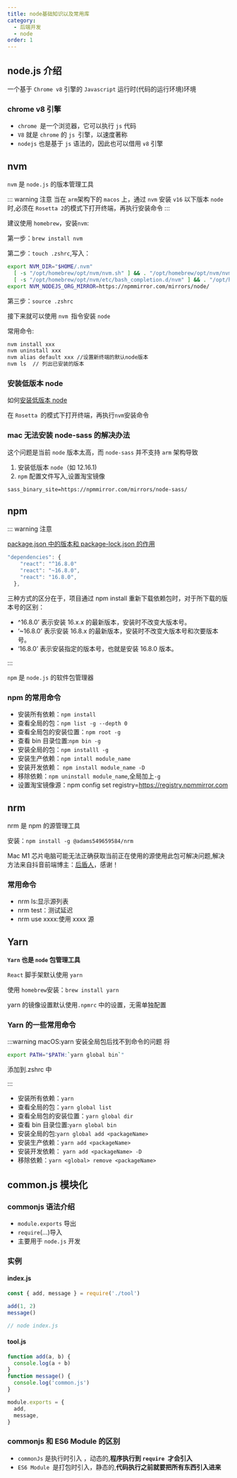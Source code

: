 ```yaml
---
title: node基础知识以及常用库
category: 
  - 后端开发
  - node
order: 1
---
```


## node.js 介绍

一个基于 `Chrome v8` 引擎的 `Javascript` 运行时(代码的运行环境)环境

### chrome v8 引擎

- `chrome `是一个浏览器，它可以执行 `js` 代码
- `V8` 就是 `chrome` 的 `js `引擎，以速度著称
- `nodejs` 也是基于 `js` 语法的，因此也可以借用 `∨8` 引擎

## nvm

`nvm` 是 `node.js` 的版本管理工具

::: warning 注意
当在 `arm`架构下的 `macos` 上，通过 `nvm` 安装 `v16` 以下版本 `node` 时,必须在 `Rosetta 2`的模式下打开终端，再执行安装命令
:::

建议使用 `homebrew`，安装`nvm`:

第一步：`brew install nvm`

第二步：`touch .zshrc`,写入：

```bash
export NVM_DIR="$HOME/.nvm"
  [ -s "/opt/homebrew/opt/nvm/nvm.sh" ] && . "/opt/homebrew/opt/nvm/nvm.sh"  # This loads nvm
  [ -s "/opt/homebrew/opt/nvm/etc/bash_completion.d/nvm" ] && . "/opt/homebrew/opt/nvm/etc/bash_completion.d/nvm"  # This loads nvm bash_completion
export NVM_NODEJS_ORG_MIRROR=https://npmmirror.com/mirrors/node/
```

第三步：`source .zshrc`

接下来就可以使用 `nvm `指令安装 `node`

常用命令:

```bash
nvm install xxx
nvm uninstall xxx
nvm alias default xxx //设置新终端的默认node版本
nvm ls  // 列出已安装的版本
```

### 安装低版本 node

如何[安装低版本 node](https://blog.csdn.net/longgege001/article/details/114067242)

在 `Rosetta `的模式下打开终端，再执行`nvm`安装命令

### mac 无法安装 node-sass 的解决办法

这个问题是当前 `node` 版本太高，而 `node-sass` 并不支持 `arm` 架构导致

1. 安装低版本 `node`（如 12.16.1)
2. `npm` 配置文件写入,设置淘宝镜像

```shell
sass_binary_site=https://npmmirror.com/mirrors/node-sass/
```

## npm

::: warning 注意

[package.json 中的版本和 package-lock.json 的作用](https://blog.csdn.net/u014607184/article/details/104395593)

```js
"dependencies": {
    "react": "^16.8.0"
    "react": "~16.8.0",
    "react": "16.8.0",
  },
```

三种方式的区分在于，项目通过 npm install 重新下载依赖包时，对于所下载的版本号的区别：

- ^16.8.0’ 表示安装 16.x.x 的最新版本，安装时不改变大版本号。
- ‘~16.8.0’ 表示安装 16.8.x 的最新版本，安装时不改变大版本号和次要版本号。
- ‘16.8.0’ 表示安装指定的版本号，也就是安装 16.8.0 版本。

:::

`npm` 是 `node.js` 的软件包管理器

### npm 的常用命令

- 安装所有依赖：`npm install`
- 查看全局的包：`npm list -g --depth 0`
- 查看全局包的安装位置：`npm root -g`
- 查看 bin 目录位置:`npm bin -g`
- 安装全局的包：`npm installl -g`
- 安装生产依赖：`npm intall module_name`
- 安装开发依赖： `npm install module_name -D`
- 移除依赖：`npm uninstall module_name`,全局加上`-g`
- 设置淘宝镜像源：npm config set registry=https://registry.npmmirror.com

## nrm

nrm 是 npm 的源管理工具

安装：`npm install -g @adams549659584/nrm`

Mac M1 芯片电脑可能无法正确获取当前正在使用的源使用此包可解决问题,解决方法来自抖音前端博主：[后盾人](https://www.douyin.com/user/MS4wLjABAAAAz0TXiTnI3HAmxDEfBrHItlViAwC6rsxJL6_GIHFA2Ho)，感谢！

### 常用命令

- nrm ls:显示源列表
- nrm test：测试延迟
- nrm use xxxx:使用 xxxx 源

## Yarn

**`Yarn` 也是 `node` 包管理工具**

`React` 脚手架默认使用 `yarn`

使用 `homebrew`安装：`brew install yarn`

yarn 的镜像设置默认使用`.npmrc` 中的设置，无需单独配置

### Yarn 的一些常用命令

:::warning macOS:yarn 安装全局包后找不到命令的问题
将

```bash
export PATH="$PATH:`yarn global bin`"
```

添加到.zshrc 中

:::

- 安装所有依赖：`yarn`
- 查看全局的包：`yarn global list`
- 查看全局包的安装位置：`yarn global dir`
- 查看 bin 目录位置:`yarn global bin`
- 安装全局的包:`yarn global add <packageName>`
- 安装生产依赖：`yarn add <packageName>`
- 安装开发依赖： `yarn add <packageName> -D`
- 移除依赖：`yarn <global> remove <packageName>`

## common.js 模块化

### commonjs 语法介绍

- `module.exports` 导出
- `require`(…)导入
- 主要用于 `node.js` 开发

### 实例

#### index.js

```js
const { add, message } = require('./tool')

add(1, 2)
message()

// node index.js
```

#### tool.js

```js
function add(a, b) {
  console.log(a + b)
}
function message() {
  console.log('common.js')
}

module.exports = {
  add,
  message,
}
```

### commonjs 和 ES6 Module 的区别

- `commonJs` 是执行时引入 ，动态的,**程序执行到 `require `才会引入**
- `ES6 Module `是打包时引入，静态的,**代码执行之前就要把所有东西引入进来**
